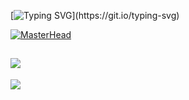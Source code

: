 [![Typing SVG](https://readme-typing-svg.demolab.com/?lines=+System.out.println("Hi");)](https://git.io/typing-svg)
 
[![MasterHead](https://miro.medium.com/v2/resize:fit:1400/1*9LpURd6x_QgHlsQM29Myew.png)](https://github.com/TiGOjava)     
 
![](https://quotes-github-readme.vercel.app/api?type=horizontal&theme=tokyonight) 
---
[![](https://visitcount.itsvg.in/api?id=TiGOjava&icon=0&color=9)](https://visitcount.itsvg.in)
 
